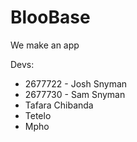 # BlooBase
We make an app

Devs:
- 2677722 - Josh Snyman
- 2677730 - Sam Snyman
- Tafara Chibanda
- Tetelo
- Mpho
